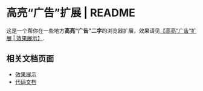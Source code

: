# 高亮“广告”扩展 | README
这是一个帮你在一些地方**高亮“广告”二字**的浏览器扩展，效果请见[【高亮“广告”扩展 | 效果展示】](effect).

## 相关文档页面
- [效果展示](effect)
- [代码文档](code)
